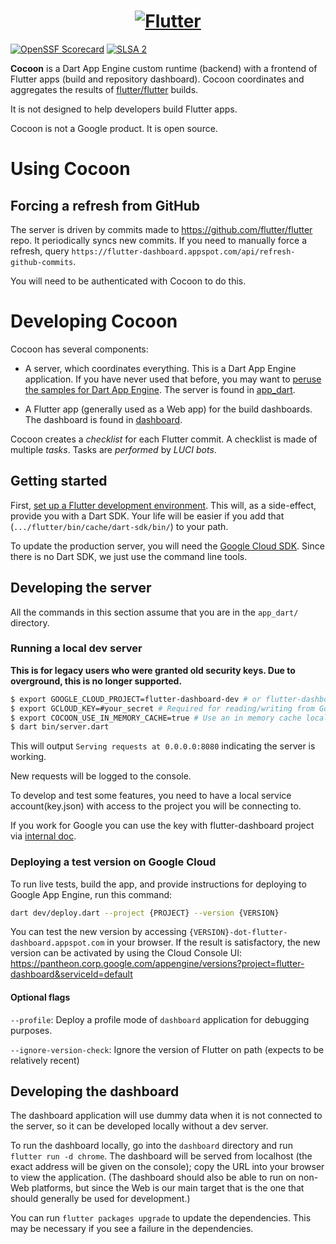 <a href="https://github.com/flutter/cocoon">
  <h1 align="center">
    <picture>
      <source media="(prefers-color-scheme: dark)" srcset="https://storage.googleapis.com/cms-storage-bucket/6e19fee6b47b36ca613f.png">
      <img alt="Flutter" src="https://storage.googleapis.com/cms-storage-bucket/c823e53b3a1a7b0d36a9.png">
    </picture>
  </h1>
</a>


[![OpenSSF Scorecard](https://api.securityscorecards.dev/projects/github.com/flutter/cocoon/badge)](https://api.securityscorecards.dev/projects/github.com/flutter/cocoon)
[![SLSA 2](https://slsa.dev/images/gh-badge-level2.svg)](https://slsa.dev)

**Cocoon** is a Dart App Engine custom runtime (backend) with a frontend
of Flutter apps (build and repository dashboard). Cocoon coordinates
and aggregates the results of [flutter/flutter](https://github.com/flutter/flutter)
builds.

It is not designed to help developers build Flutter apps.

Cocoon is not a Google product. It is open source.


# Using Cocoon

## Forcing a refresh from GitHub

The server is driven by commits made to
https://github.com/flutter/flutter repo. It periodically syncs new
commits. If you need to manually force a refresh, query
`https://flutter-dashboard.appspot.com/api/refresh-github-commits`.

You will need to be authenticated with Cocoon to do this.


# Developing Cocoon

Cocoon has several components:

* A server, which coordinates everything. This is a Dart App Engine
  application. If you have never used that before, you may want to
  [peruse the samples for Dart App
  Engine](https://github.com/dart-lang/appengine_samples). The server
  is found in [app_dart](app_dart/).

* A Flutter app (generally used as a Web app) for the build
  dashboards. The dashboard is found in [dashboard](dashboard/).

Cocoon creates a _checklist_ for each Flutter commit. A checklist is
made of multiple _tasks_. Tasks are _performed_ by _LUCI bots_.


## Getting started

First, [set up a Flutter development
environment](https://github.com/flutter/flutter/blob/master/CONTRIBUTING.md#developing-for-flutter).
This will, as a side-effect, provide you with a Dart SDK. Your life
will be easier if you add that (`.../flutter/bin/cache/dart-sdk/bin/`)
to your path.

To update the production server, you will need the [Google Cloud
SDK](https://cloud.google.com/sdk/docs/quickstarts). Since there is no
Dart SDK, we just use the command line tools.


## Developing the server

All the commands in this section assume that you are in the
`app_dart/` directory.

### Running a local dev server

**This is for legacy users who were granted old security keys. Due to overground, this is no longer supported.**

```sh
$ export GOOGLE_CLOUD_PROJECT=flutter-dashboard-dev # or flutter-dashboard for prod data
$ export GCLOUD_KEY=#your_secret # Required for reading/writing from Google Cloud
$ export COCOON_USE_IN_MEMORY_CACHE=true # Use an in memory cache locally instead of redis to prevent corruption
$ dart bin/server.dart
```
This will output `Serving requests at 0.0.0.0:8080` indicating the server is working.

New requests will be logged to the console.

To develop and test some features, you need to have a local service
account(key.json) with access to the project you will be connecting to.

If you work for Google you can use the key with flutter-dashboard project
via [internal doc](https://g3doc.corp.google.com/company/teams/flutter/infrastructure/cocoon/local_development.md?cl=head#test-with-flutter-dashboard-dev-project).

### Deploying a test version on Google Cloud

To run live tests, build the app, and provide instructions for deploying to
Google App Engine, run this command:

```sh
dart dev/deploy.dart --project {PROJECT} --version {VERSION}
```

You can test the new version by accessing
`{VERSION}-dot-flutter-dashboard.appspot.com` in your browser. If the
result is satisfactory, the new version can be activated by using the
Cloud Console UI:
<https://pantheon.corp.google.com/appengine/versions?project=flutter-dashboard&serviceId=default>

#### Optional flags

`--profile`: Deploy a profile mode of `dashboard` application for debugging purposes.

`--ignore-version-check`: Ignore the version of Flutter on path (expects to be relatively recent)


## Developing the dashboard

The dashboard application will use dummy data when it is not connected
to the server, so it can be developed locally without a dev server.

To run the dashboard locally, go into the `dashboard` directory and
run `flutter run -d chrome`. The dashboard will be served from localhost
(the exact address will be given on the console); copy the URL into
your browser to view the application. (The dashboard should also be
able to run on non-Web platforms, but since the Web is our main target
that is the one that should generally be used for development.)

You can run `flutter packages upgrade` to update the dependencies.
This may be necessary if you see a failure in the dependencies.
